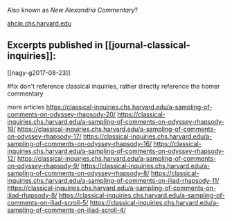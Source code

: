 Also known as *New Alexandria Commentary*?

[ahcip.chs.harvard.edu](https://ahcip.chs.harvard.edu/)

## Excerpts published in [[journal-classical-inquiries]]:
[[nagy-g2017-08-23]]

#fix don't reference classical inquiries, rather directly reference the homer commentary


more articles
https://classical-inquiries.chs.harvard.edu/a-sampling-of-comments-on-odyssey-rhapsody-20/
https://classical-inquiries.chs.harvard.edu/a-sampling-of-comments-on-odyssey-rhapsody-19/
https://classical-inquiries.chs.harvard.edu/a-sampling-of-comments-on-odyssey-rhapsody-17/
https://classical-inquiries.chs.harvard.edu/a-sampling-of-comments-on-odyssey-rhapsody-16/
https://classical-inquiries.chs.harvard.edu/a-sampling-of-comments-on-odyssey-rhapsody-12/
https://classical-inquiries.chs.harvard.edu/a-sampling-of-comments-on-odyssey-rhapsody-9/
https://classical-inquiries.chs.harvard.edu/a-sampling-of-comments-on-odyssey-rhapsody-8/
https://classical-inquiries.chs.harvard.edu/a-sampling-of-comments-on-iliad-rhapsody-11/
https://classical-inquiries.chs.harvard.edu/a-sampling-of-comments-on-iliad-rhapsody-8/
https://classical-inquiries.chs.harvard.edu/a-sampling-of-comments-on-iliad-scroll-5/
https://classical-inquiries.chs.harvard.edu/a-sampling-of-comments-on-iliad-scroll-4/
